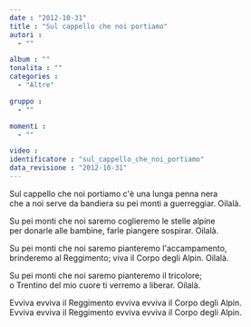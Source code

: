 ```yaml
---
date : "2012-10-31"
title : "Sul cappello che noi portiamo"
autori : 
  - ""

album : ""
tonalita : ""
categories : 
  - "Altre"

gruppo : 
  - ""

momenti : 
  - ""

video : 
identificatore : "sul_cappello_che_noi_portiamo"
data_revisione : "2012-10-31"
---
```

  
  
  
Sul cappello che noi portiamo c'è una lunga penna nera   
che a noi serve da bandiera su pei monti a guerreggiar. Oilalà.  
  
  
Su pei monti che noi saremo coglieremo le stelle alpine   
per donarle alle bambine, farle piangere sospirar. Oilalà.  
  
  
Su pei monti che noi saremo pianteremo l'accampamento,   
brinderemo al Reggimento; viva il Corpo degli Alpin. Oilalà.  
  
  
Su pei monti che noi saremo pianteremo il tricolore;   
o Trentino del mio cuore ti verremo a liberar. Oilalà.  
  
  
Evviva evviva il Reggimento evviva evviva il Corpo degli Alpin.  
Evviva evviva il Reggimento evviva evviva il Corpo degli Alpin.  
  
  
  

